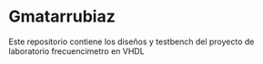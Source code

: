 # Gmatarrubiaz
Este repositorio contiene los diseños y testbench del proyecto de laboratorio frecuencimetro en VHDL
